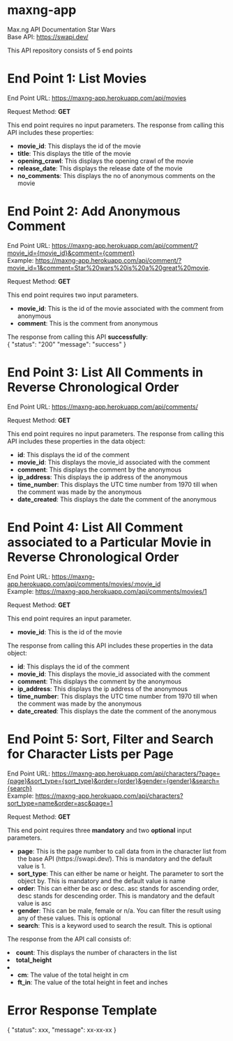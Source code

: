 # maxng-app

Max.ng API Documentation Star Wars<br>
Base API: https://swapi.dev/

This API repository consists of 5 end points

# End Point 1: List Movies

End Point URL: https://maxng-app.herokuapp.com/api/movies

Request Method: <b>GET</b>

This end point requires no input parameters.
The response from calling this API includes these properties:

<ul>
  <li><b>movie_id</b>: This displays the id of the movie</li> 
  <li><b>title</b>: This displays the title of the movie</li> 
  <li><b>opening_crawl</b>: This displays the opening crawl of the movie</li> 
  <li><b>release_date</b>: This displays the release date of the movie</li> 
  <li><b>no_comments</b>: This displays the no of anonymous comments on the movie</li> 
</ul>


# End Point 2: Add Anonymous Comment

End Point URL: https://maxng-app.herokuapp.com/api/comment/?movie_id={movie_id}&comment={comment}<br>
Example: https://maxng-app.herokuapp.com/api/comment/?movie_id=1&comment=Star%20wars%20is%20a%20great%20movie.

Request Method: <b>GET</b>

This end point requires two input parameters.
<ul>
  <li><b>movie_id</b>: This is the id of the movie associated with the comment from anonymous</li>
  <li><b>comment</b>: This is the comment from anonymous</li>
</ul>

The response from calling this API <b>successfully</b>:<br>
{
  "status": "200"
  "message": "success"
}


# End Point 3: List All Comments in Reverse Chronological Order

End Point URL: https://maxng-app.herokuapp.com/api/comments/

Request Method: <b>GET</b>

This end point requires no input parameters.
The response from calling this API includes these properties in the data object:

<ul>
  <li><b>id</b>: This displays the id of the comment</li> 
  <li><b>movie_id</b>: This displays the movie_id associated with the comment</li> 
  <li><b>comment</b>: This displays the comment by the anonymous</li> 
  <li><b>ip_address</b>: This displays the ip address of the anonymous</li> 
  <li><b>time_number</b>: This displays the UTC time number from 1970 till when the comment was made by the anonymous</li>
  <li><b>date_created</b>: This displays the date the comment of the anonymous</li>
</ul>


# End Point 4: List All Comment associated to a Particular Movie in Reverse Chronological Order

End Point URL: https://maxng-app.herokuapp.com/api/comments/movies/:movie_id<br>
Example: https://maxng-app.herokuapp.com/api/comments/movies/1

Request Method: <b>GET</b>

This end point requires an input parameter.
<ul>
  <li><b>movie_id</b>: This is the id of the movie</li>
</ul>

The response from calling this API includes these properties in the data object:

<ul>
  <li><b>id</b>: This displays the id of the comment</li> 
  <li><b>movie_id</b>: This displays the movie_id associated with the comment</li> 
  <li><b>comment</b>: This displays the comment by the anonymous</li> 
  <li><b>ip_address</b>: This displays the ip address of the anonymous</li> 
  <li><b>time_number</b>: This displays the UTC time number from 1970 till when the comment was made by the anonymous</li>
  <li><b>date_created</b>: This displays the date the comment of the anonymous</li>
</ul>


# End Point 5: Sort, Filter and Search for Character Lists per Page

End Point URL: https://maxng-app.herokuapp.com/api/characters/?page={page}&sort_type={sort_type}&order={order}&gender={gender}&search={search}<br>
Example: https://maxng-app.herokuapp.com/api/characters?sort_type=name&order=asc&page=1

Request Method: <b>GET</b>

This end point requires three <b>mandatory</b> and two <b>optional</b> input parameters.
<ul>
  <li><b>page</b>: This is the page number to call data from in the character list from the base API (https://swapi.dev/). This is mandatory and the default value is 1.</li>
  <li><b>sort_type</b>: This can either be name or height. The parameter to sort the object by. This is mandatory and the default value is name</li>
  <li><b>order</b>: This can either be asc or desc. asc stands for ascending order, desc stands for descending order. This is mandatory and the default value is asc</li>
  <li><b>gender</b>: This can be male, female or n/a. You can filter the result using any of these values. This is optional</li>
  <li><b>search</b>: This is a keyword used to search the result. This is optional</li>
</ul>

The response from the API call consists of:
<ui>
  <li><b>count</b>: This displays the number of characters in the list</li>
  <li><b>total_height</b></li>
  <li>
    <ul>
      <li><b>cm</b>: The value of the total height in cm</li>
      <li><b>ft_in</b>: The value of the total height in feet and inches</li>
    </ul>
  </li>
</ui>


# Error Response Template

{
    "status": xxx,
    "message": xx-xx-xx
}
